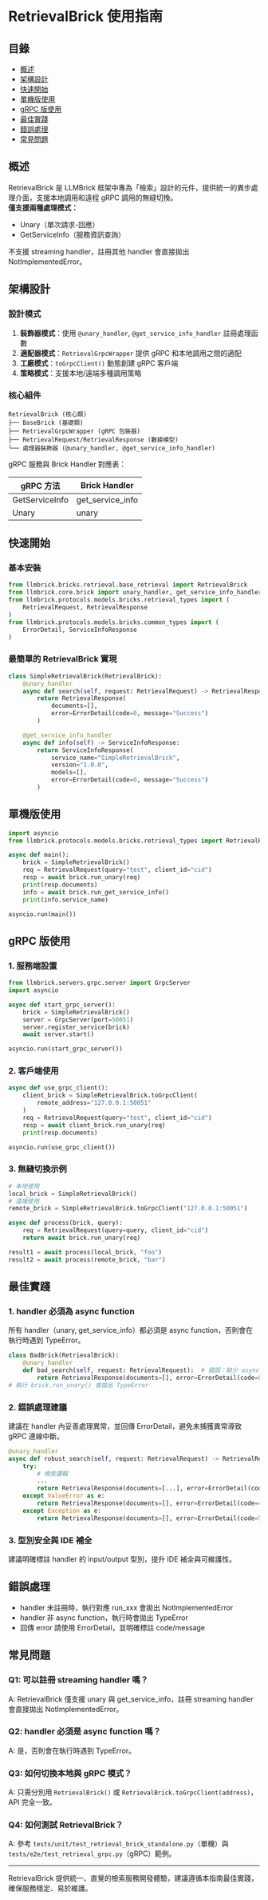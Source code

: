 # RetrievalBrick 使用指南

## 目錄
- [概述](#概述)
- [架構設計](#架構設計)
- [快速開始](#快速開始)
- [單機版使用](#單機版使用)
- [gRPC 版使用](#grpc-版使用)
- [最佳實踐](#最佳實踐)
- [錯誤處理](#錯誤處理)
- [常見問題](#常見問題)

## 概述

RetrievalBrick 是 LLMBrick 框架中專為「檢索」設計的元件，提供統一的異步處理介面，支援本地調用和遠程 gRPC 調用的無縫切換。  
**僅支援兩種處理模式：**
- Unary（單次請求-回應）
- GetServiceInfo（服務資訊查詢）

不支援 streaming handler，註冊其他 handler 會直接拋出 NotImplementedError。

## 架構設計

### 設計模式

1. **裝飾器模式**：使用 `@unary_handler`, `@get_service_info_handler` 註冊處理函數
2. **適配器模式**：`RetrievalGrpcWrapper` 提供 gRPC 和本地調用之間的適配
3. **工廠模式**：`toGrpcClient()` 動態創建 gRPC 客戶端
4. **策略模式**：支援本地/遠端多種調用策略

### 核心組件

```
RetrievalBrick (核心類)
├── BaseBrick (基礎類)
├── RetrievalGrpcWrapper (gRPC 包裝器)
├── RetrievalRequest/RetrievalResponse (數據模型)
└── 處理器裝飾器 (@unary_handler, @get_service_info_handler)
```

gRPC 服務與 Brick Handler 對應表：

| gRPC 方法         | Brick Handler         |
|-------------------|----------------------|
| GetServiceInfo    | get_service_info     |
| Unary             | unary                |

## 快速開始

### 基本安裝

```python
from llmbrick.bricks.retrieval.base_retrieval import RetrievalBrick
from llmbrick.core.brick import unary_handler, get_service_info_handler
from llmbrick.protocols.models.bricks.retrieval_types import (
    RetrievalRequest, RetrievalResponse
)
from llmbrick.protocols.models.bricks.common_types import (
    ErrorDetail, ServiceInfoResponse
)
```

### 最簡單的 RetrievalBrick 實現

```python
class SimpleRetrievalBrick(RetrievalBrick):
    @unary_handler
    async def search(self, request: RetrievalRequest) -> RetrievalResponse:
        return RetrievalResponse(
            documents=[],
            error=ErrorDetail(code=0, message="Success")
        )

    @get_service_info_handler
    async def info(self) -> ServiceInfoResponse:
        return ServiceInfoResponse(
            service_name="SimpleRetrievalBrick",
            version="1.0.0",
            models=[],
            error=ErrorDetail(code=0, message="Success")
        )
```

## 單機版使用

```python
import asyncio
from llmbrick.protocols.models.bricks.retrieval_types import RetrievalRequest

async def main():
    brick = SimpleRetrievalBrick()
    req = RetrievalRequest(query="test", client_id="cid")
    resp = await brick.run_unary(req)
    print(resp.documents)
    info = await brick.run_get_service_info()
    print(info.service_name)

asyncio.run(main())
```

## gRPC 版使用

### 1. 服務端設置

```python
from llmbrick.servers.grpc.server import GrpcServer
import asyncio

async def start_grpc_server():
    brick = SimpleRetrievalBrick()
    server = GrpcServer(port=50051)
    server.register_service(brick)
    await server.start()

asyncio.run(start_grpc_server())
```

### 2. 客戶端使用

```python
async def use_grpc_client():
    client_brick = SimpleRetrievalBrick.toGrpcClient(
        remote_address="127.0.0.1:50051"
    )
    req = RetrievalRequest(query="test", client_id="cid")
    resp = await client_brick.run_unary(req)
    print(resp.documents)

asyncio.run(use_grpc_client())
```

### 3. 無縫切換示例

```python
# 本地使用
local_brick = SimpleRetrievalBrick()
# 遠端使用
remote_brick = SimpleRetrievalBrick.toGrpcClient("127.0.0.1:50051")

async def process(brick, query):
    req = RetrievalRequest(query=query, client_id="cid")
    return await brick.run_unary(req)

result1 = await process(local_brick, "foo")
result2 = await process(remote_brick, "bar")
```

## 最佳實踐

### 1. handler 必須為 async function

所有 handler（unary, get_service_info）都必須是 async function，否則會在執行時遇到 TypeError。

```python
class BadBrick(RetrievalBrick):
    @unary_handler
    def bad_search(self, request: RetrievalRequest):  # 錯誤：缺少 async
        return RetrievalResponse(documents=[], error=ErrorDetail(code=0, message="ok"))
# 執行 brick.run_unary() 會拋出 TypeError
```

### 2. 錯誤處理建議

建議在 handler 內妥善處理異常，並回傳 ErrorDetail，避免未捕獲異常導致 gRPC 連線中斷。

```python
@unary_handler
async def robust_search(self, request: RetrievalRequest) -> RetrievalResponse:
    try:
        # 檢索邏輯
        ...
        return RetrievalResponse(documents=[...], error=ErrorDetail(code=0, message="Success"))
    except ValueError as e:
        return RetrievalResponse(documents=[], error=ErrorDetail(code=400, message=str(e)))
    except Exception as e:
        return RetrievalResponse(documents=[], error=ErrorDetail(code=500, message="Internal error", detail=str(e)))
```

### 3. 型別安全與 IDE 補全

建議明確標註 handler 的 input/output 型別，提升 IDE 補全與可維護性。

## 錯誤處理

- handler 未註冊時，執行對應 run_xxx 會拋出 NotImplementedError
- handler 非 async function，執行時會拋出 TypeError
- 回傳 error 請使用 ErrorDetail，並明確標註 code/message

## 常見問題

### Q1: 可以註冊 streaming handler 嗎？
A: RetrievalBrick 僅支援 unary 與 get_service_info，註冊 streaming handler 會直接拋出 NotImplementedError。

### Q2: handler 必須是 async function 嗎？
A: 是，否則會在執行時遇到 TypeError。

### Q3: 如何切換本地與 gRPC 模式？
A: 只需分別用 `RetrievalBrick()` 或 `RetrievalBrick.toGrpcClient(address)`，API 完全一致。

### Q4: 如何測試 RetrievalBrick？
A: 參考 `tests/unit/test_retrieval_brick_standalone.py`（單機）與 `tests/e2e/test_retrieval_grpc.py`（gRPC）範例。

---

RetrievalBrick 提供統一、直覺的檢索服務開發體驗，建議遵循本指南最佳實踐，確保服務穩定、易於維護。